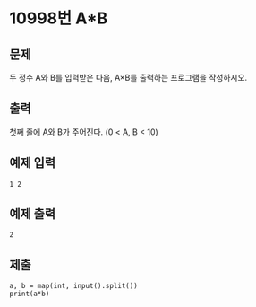 # 10998번 A*B



## 문제

두 정수 A와 B를 입력받은 다음, A×B를 출력하는 프로그램을 작성하시오.



## 출력

첫째 줄에 A와 B가 주어진다. (0 < A, B < 10)



## 예제 입력

```
1 2
```



## 예제 출력

```
2
```



## 제출

```
a, b = map(int, input().split()) 
print(a*b)
```

